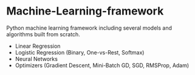 # Machine-Learning-framework
Python machine learning framework including several models and algorithms built from scratch.

* Linear Regression
* Logistic Regression (Binary, One-vs-Rest, Softmax)
* Neural Networks
* Optimizers (Gradient Descent, Mini-Batch GD, SGD, RMSProp, Adam)
